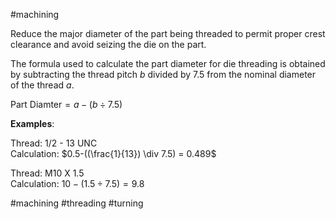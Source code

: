 #machining 

Reduce the major diameter of the part being threaded to permit proper crest clearance and avoid seizing the die on the part.

The formula used to calculate the part diameter for die threading is obtained by subtracting the thread pitch $b$ divided by 7.5 from the nominal diameter of the thread $a$.

$\text{Part Diamter}=a-(b\div7.5)$

**Examples**:

Thread: 1/2 - 13 UNC  
Calculation: $0.5-((\frac{1}{13}) \div 7.5) = 0.489$

Thread: M10 X 1.5  
Calculation: $10-(1.5 \div 7.5)=9.8$

#machining #threading #turning